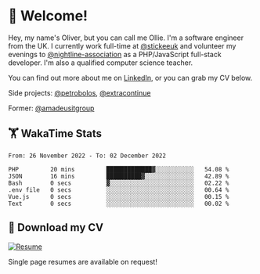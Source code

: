 # 👋 Welcome!

Hey, my name's Oliver, but you can call me Ollie. I'm a software engineer from the UK. I currently work full-time at [@stickeeuk](https://www.github.com/stickeeuk) and volunteer my evenings to [@nightline-association](https://www.github.com/nightline-association) as a PHP/JavaScript full-stack developer. I'm also a qualified computer science teacher.

You can find out more about me on [LinkedIn](https://www.linkedin.com/in/oliverearl), or you can grab my CV below.

Side projects: [@petrobolos](https://github.com/petrobolos), [@extracontinue](https://github.com/extracontinue)

Former: [@amadeusitgroup](https://github.com/amadeusitgroup) 

## 🏋 WakaTime Stats

<!--START_SECTION:waka-->

```text
From: 26 November 2022 - To: 02 December 2022

PHP         20 mins         █████████████▓░░░░░░░░░░░   54.08 %
JSON        16 mins         ██████████▓░░░░░░░░░░░░░░   42.89 %
Bash        0 secs          ▓░░░░░░░░░░░░░░░░░░░░░░░░   02.22 %
.env file   0 secs          ░░░░░░░░░░░░░░░░░░░░░░░░░   00.64 %
Vue.js      0 secs          ░░░░░░░░░░░░░░░░░░░░░░░░░   00.15 %
Text        0 secs          ░░░░░░░░░░░░░░░░░░░░░░░░░   00.02 %
```

<!--END_SECTION:waka-->

## 📌 Download my CV

[![Resume](https://github-readme-stats.vercel.app/api/pin/?username=oliverearl&repo=resume-2022)](https://github.com/oliverearl/resume-2022/blob/build/cv.pdf)

Single page resumes are available on request!
